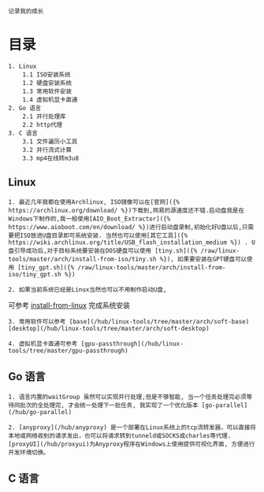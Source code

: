    记录我的成长

# 目录
    1. Linux
        1.1 ISO安装系统 
        1.2 硬盘安装系统
        1.3 常用软件安装
        1.4 虚拟机显卡直通
    2. Go 语言
        2.1 并行处理库
        2.2 http代理
    3. C 语言
        3.1 文件遍历小工具
        3.2 并行流式计算
        3.3 mp4在线转m3u8

## Linux

    1. 最近几年我都在使用Archlinux, ISO镜像可以在[官网]({% https://archlinux.org/download/ %})下载到,网易的源速度还不错.启动盘我是在Windows下制作的,我一般使用[AIO_Boot_Extractor]({% https://www.aioboot.com/en/download/ %})进行启动盘录制,初始化好U盘以后,只需要把ISO放进U盘目录即可系统安装. 当然也可以使用[其它工具]({% https://wiki.archlinux.org/title/USB_flash_installation_medium %}) . U盘引导成功后,对于目标系统要安装在DOS硬盘可以使用 [tiny.sh]({% /raw/linux-tools/master/arch/install-from-iso/tiny.sh %}), 如果要安装在GPT硬盘可以使用 [tiny_gpt.sh]({% /raw/linux-tools/master/arch/install-from-iso/tiny_gpt.sh %})

    2. 如果当前系统已经是Linux当然也可以不用制作启动U盘, 

可参考 [install-from-linux](/hub/linux-tools/tree/master/arch/install-from-linux) 完成系统安装

    3. 常用软件可以参考 [base](/hub/linux-tools/tree/master/arch/soft-base)  [desktop](/hub/linux-tools/tree/master/arch/soft-desktop)

    4. 虚拟机显卡直通可参考 [gpu-passthrough](/hub/linux-tools/tree/master/gpu-passthrough)

## Go 语言
    1. 语言内置的waitGroup 虽然可以实现并行处理,但是不够智能, 当一个任务处理完必须等待同批次的全处理完, 才会统一处理下一批任务, 我实现了一个优化版本 [go-parallel](/hub/go-parallel)

    2. [anyproxy](/hub/anyproxy) 是一个部署在Linux系统上的tcp流转发器，可以直接将本地或网络收到的请求发出，也可以将请求转到tunneld或SOCKS或charles等代理. [proxyUI](/hub/proxyui)为Anyproxy程序在Windows上使用提供可视化界面, 方便进行开发环境切换。

## C 语言

